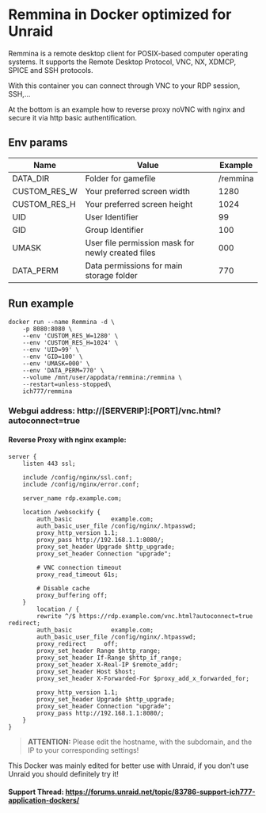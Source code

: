 # Remmina in Docker optimized for Unraid
Remmina is a remote desktop client for POSIX-based computer operating systems. It supports the Remote Desktop Protocol, VNC, NX, XDMCP, SPICE and SSH protocols.

With this container you can connect through VNC to your RDP session, SSH,...

At the bottom is an example how to reverse proxy noVNC with nginx and secure it via http basic authentification.

## Env params
| Name | Value | Example |
| --- | --- | --- |
| DATA_DIR | Folder for gamefile | /remmina |
| CUSTOM_RES_W | Your preferred screen width | 1280 |
| CUSTOM_RES_H | Your preferred screen height | 1024 |
| UID | User Identifier | 99 |
| GID | Group Identifier | 100 |
| UMASK | User file permission mask for newly created files | 000 |
| DATA_PERM | Data permissions for main storage folder | 770 |

## Run example
```
docker run --name Remmina -d \
    -p 8080:8080 \
    --env 'CUSTOM_RES_W=1280' \
    --env 'CUSTOM_RES_H=1024' \
	--env 'UID=99' \
	--env 'GID=100' \
    --env 'UMASK=000' \
    --env 'DATA_PERM=770' \
	--volume /mnt/user/appdata/remmina:/remmina \
    --restart=unless-stopped\
	ich777/remmina
```

### Webgui address: http://[SERVERIP]:[PORT]/vnc.html?autoconnect=true


#### Reverse Proxy with nginx example:

```
server {
	listen 443 ssl;

	include /config/nginx/ssl.conf;
	include /config/nginx/error.conf;

	server_name rdp.example.com;

	location /websockify {
		auth_basic           example.com;
		auth_basic_user_file /config/nginx/.htpasswd;
		proxy_http_version 1.1;
		proxy_pass http://192.168.1.1:8080/;
		proxy_set_header Upgrade $http_upgrade;
		proxy_set_header Connection "upgrade";

		# VNC connection timeout
		proxy_read_timeout 61s;

		# Disable cache
		proxy_buffering off;
	}
		location / {
		rewrite ^/$ https://rdp.example.com/vnc.html?autoconnect=true redirect;
		auth_basic           example.com;
		auth_basic_user_file /config/nginx/.htpasswd;
		proxy_redirect     off;
		proxy_set_header Range $http_range;
		proxy_set_header If-Range $http_if_range;
		proxy_set_header X-Real-IP $remote_addr;
		proxy_set_header Host $host;
		proxy_set_header X-Forwarded-For $proxy_add_x_forwarded_for;

		proxy_http_version 1.1;
		proxy_set_header Upgrade $http_upgrade;
		proxy_set_header Connection "upgrade";
		proxy_pass http://192.168.1.1:8080/;
	}
}
```
>**ATTENTION:** Please edit the hostname, with the subdomain, and the IP to your corresponding settings!

This Docker was mainly edited for better use with Unraid, if you don't use Unraid you should definitely try it!

#### Support Thread: https://forums.unraid.net/topic/83786-support-ich777-application-dockers/